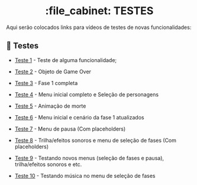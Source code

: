 <h1 align="center">:file_cabinet: TESTES</h1>

Aqui serão colocados links para vídeos de testes de novas funcionalidades:

## :rocket: Testes
* [Teste 1](https://youtu.be/sU9ALkFKjEA) - Teste de alguma funcionalidade;

* [Teste 2](https://youtu.be/OZzN1vER-mw) - Objeto de Game Over

* [Teste 3](https://youtu.be/dH_ZZX7bb4o) - Fase 1 completa

* [Teste 4](https://youtu.be/if0CnrQibMg) - Menu inicial completo e Seleção de personagens

* [Teste 5](https://www.youtube.com/watch?v=v3FlMpZn54A) - Animação de morte

* [Teste 6](https://youtu.be/DYASCE_hHkk) - Menu inicial e cenário da fase 1 atualizados

* [Teste 7](https://youtu.be/4wiJBLkhOvg) - Menu de pausa (Com placeholders)

* [Teste 8](https://youtu.be/ezKscuHLkUw) - Trilha/efeitos sonoros e menu de seleção de fases (Com placeholders)

* [Teste 9](https://youtu.be/aIKD3ZnPZcE) - Testando novos menus (seleção de fases e pausa), trilha/efeitos sonoros e etc.

* [Teste 10]() - Testando música no menu de seleção de fases